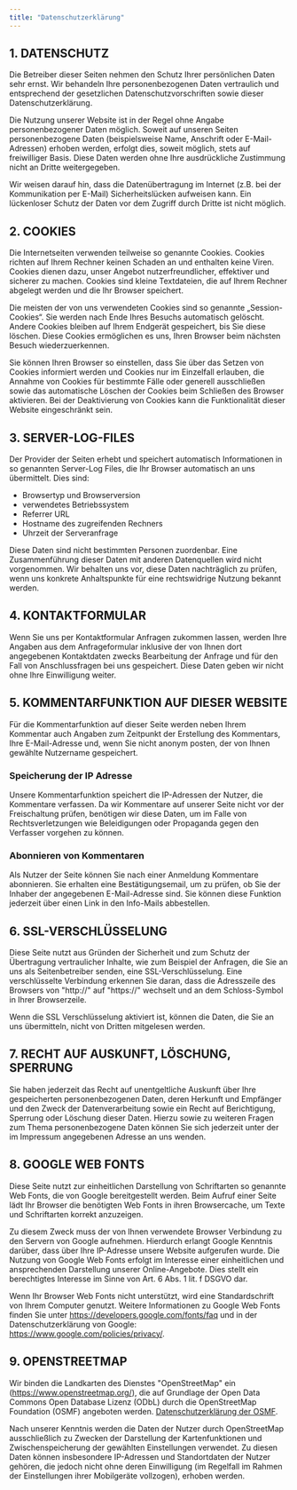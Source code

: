 ```yaml
---
title: "Datenschutzerklärung"
---
```


## 1. DATENSCHUTZ
Die Betreiber dieser Seiten nehmen den Schutz Ihrer persönlichen Daten sehr ernst. Wir behandeln Ihre personenbezogenen Daten vertraulich und entsprechend der gesetzlichen Datenschutzvorschriften sowie dieser Datenschutzerklärung.

Die Nutzung unserer Website ist in der Regel ohne Angabe personenbezogener Daten möglich. Soweit auf unseren Seiten personenbezogene Daten (beispielsweise Name, Anschrift oder E-Mail-Adressen) erhoben werden, erfolgt dies, soweit möglich, stets auf freiwilliger Basis. Diese Daten werden ohne Ihre ausdrückliche Zustimmung nicht an Dritte weitergegeben.

Wir weisen darauf hin, dass die Datenübertragung im Internet (z.B. bei der Kommunikation per E-Mail) Sicherheitslücken aufweisen kann. Ein lückenloser Schutz der Daten vor dem Zugriff durch Dritte ist nicht möglich.
 
## 2. COOKIES
Die Internetseiten verwenden teilweise so genannte Cookies. Cookies richten auf Ihrem Rechner keinen Schaden an und enthalten keine Viren. Cookies dienen dazu, unser Angebot nutzerfreundlicher, effektiver und sicherer zu machen. Cookies sind kleine Textdateien, die auf Ihrem Rechner abgelegt werden und die Ihr Browser speichert.

Die meisten der von uns verwendeten Cookies sind so genannte „Session-Cookies“. Sie werden nach Ende Ihres Besuchs automatisch gelöscht. Andere Cookies bleiben auf Ihrem Endgerät gespeichert, bis Sie diese löschen. Diese Cookies ermöglichen es uns, Ihren Browser beim nächsten Besuch wiederzuerkennen.

Sie können Ihren Browser so einstellen, dass Sie über das Setzen von Cookies informiert werden und Cookies nur im Einzelfall erlauben, die Annahme von Cookies für bestimmte Fälle oder generell ausschließen sowie das automatische Löschen der Cookies beim Schließen des Browser aktivieren. Bei der Deaktivierung von Cookies kann die Funktionalität dieser Website eingeschränkt sein.
 
## 3. SERVER-LOG-FILES
Der Provider der Seiten erhebt und speichert automatisch Informationen in so genannten Server-Log Files, die Ihr Browser automatisch an uns übermittelt. Dies sind:

* Browsertyp und Browserversion
* verwendetes Betriebssystem
* Referrer URL
* Hostname des zugreifenden Rechners
* Uhrzeit der Serveranfrage

Diese Daten sind nicht bestimmten Personen zuordenbar. Eine Zusammenführung dieser Daten mit anderen Datenquellen wird nicht vorgenommen. Wir behalten uns vor, diese Daten nachträglich zu prüfen, wenn uns konkrete Anhaltspunkte für eine rechtswidrige Nutzung bekannt werden.
 
## 4. KONTAKTFORMULAR
Wenn Sie uns per Kontaktformular Anfragen zukommen lassen, werden Ihre Angaben aus dem Anfrageformular inklusive der von Ihnen dort angegebenen Kontaktdaten zwecks Bearbeitung der Anfrage und für den Fall von Anschlussfragen bei uns gespeichert. Diese Daten geben wir nicht ohne Ihre Einwilligung weiter.
 
## 5. KOMMENTARFUNKTION AUF DIESER WEBSITE
Für die Kommentarfunktion auf dieser Seite werden neben Ihrem Kommentar auch Angaben zum Zeitpunkt der Erstellung des Kommentars, Ihre E-Mail-Adresse und, wenn Sie nicht anonym posten, der von Ihnen gewählte Nutzername gespeichert.

### Speicherung der IP Adresse
Unsere Kommentarfunktion speichert die IP-Adressen der Nutzer, die Kommentare verfassen. Da wir Kommentare auf unserer Seite nicht vor der Freischaltung prüfen, benötigen wir diese Daten, um im Falle von Rechtsverletzungen wie Beleidigungen oder Propaganda gegen den Verfasser vorgehen zu können.

### Abonnieren von Kommentaren
Als Nutzer der Seite können Sie nach einer Anmeldung Kommentare abonnieren. Sie erhalten eine Bestätigungsemail, um zu prüfen, ob Sie der Inhaber der angegebenen E-Mail-Adresse sind. Sie können diese Funktion jederzeit über einen Link in den Info-Mails abbestellen.
 
## 6. SSL-VERSCHLÜSSELUNG
Diese Seite nutzt aus Gründen der Sicherheit und zum Schutz der Übertragung vertraulicher Inhalte, wie zum Beispiel der Anfragen, die Sie an uns als Seitenbetreiber senden, eine SSL-Verschlüsselung. Eine verschlüsselte Verbindung erkennen Sie daran, dass die Adresszeile des Browsers von "http://" auf "https://" wechselt und an dem Schloss-Symbol in Ihrer Browserzeile.

Wenn die SSL Verschlüsselung aktiviert ist, können die Daten, die Sie an uns übermitteln, nicht von Dritten mitgelesen werden.
 
## 7. RECHT AUF AUSKUNFT, LÖSCHUNG, SPERRUNG
Sie haben jederzeit das Recht auf unentgeltliche Auskunft über Ihre gespeicherten personenbezogenen Daten, deren Herkunft und Empfänger und den Zweck der Datenverarbeitung sowie ein Recht auf Berichtigung, Sperrung oder Löschung dieser Daten. Hierzu sowie zu weiteren Fragen zum Thema personenbezogene Daten können Sie sich jederzeit unter der im Impressum angegebenen Adresse an uns wenden.
 
## 8. GOOGLE WEB FONTS
Diese Seite nutzt zur einheitlichen Darstellung von Schriftarten so genannte Web Fonts, die von Google bereitgestellt werden. Beim Aufruf einer Seite lädt Ihr Browser die benötigten Web Fonts in ihren Browsercache, um Texte und Schriftarten korrekt anzuzeigen.

Zu diesem Zweck muss der von Ihnen verwendete Browser Verbindung zu den Servern von Google aufnehmen. Hierdurch erlangt Google Kenntnis darüber, dass über Ihre IP-Adresse unsere Website aufgerufen wurde. Die Nutzung von Google Web Fonts erfolgt im Interesse einer einheitlichen und ansprechenden Darstellung unserer Online-Angebote. Dies stellt ein berechtigtes Interesse im Sinne von Art. 6 Abs. 1 lit. f DSGVO dar.

Wenn Ihr Browser Web Fonts nicht unterstützt, wird eine Standardschrift von Ihrem Computer genutzt.
Weitere Informationen zu Google Web Fonts finden Sie unter https://developers.google.com/fonts/faq und in der Datenschutzerklärung von Google: https://www.google.com/policies/privacy/.

## 9. OPENSTREETMAP
Wir binden die Landkarten des Dienstes "OpenStreetMap" ein (https://www.openstreetmap.org/), die auf Grundlage der Open Data Commons Open Database Lizenz (ODbL) durch die OpenStreetMap Foundation (OSMF) angeboten werden. [Datenschutzerklärung der OSMF](https://wiki.osmfoundation.org/wiki/Privacy_Policy).

Nach unserer Kenntnis werden die Daten der Nutzer durch OpenStreetMap ausschließlich zu Zwecken der Darstellung der Kartenfunktionen und Zwischenspeicherung der gewählten Einstellungen verwendet. Zu diesen Daten können insbesondere IP-Adressen und Standortdaten der Nutzer gehören, die jedoch nicht ohne deren Einwilligung (im Regelfall im Rahmen der Einstellungen ihrer Mobilgeräte vollzogen), erhoben werden.
